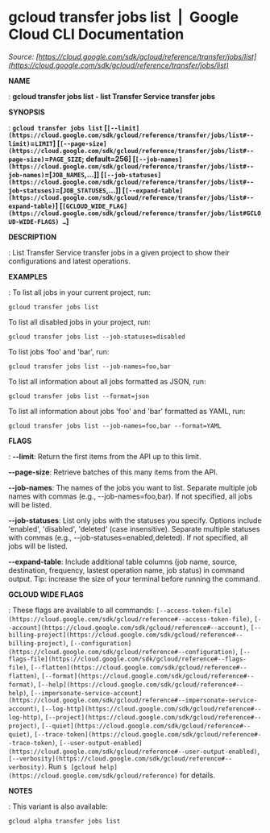 # gcloud transfer jobs list  |  Google Cloud CLI Documentation

*Source: [https://cloud.google.com/sdk/gcloud/reference/transfer/jobs/list](https://cloud.google.com/sdk/gcloud/reference/transfer/jobs/list)*

**NAME**

: **gcloud transfer jobs list - list Transfer Service transfer jobs**

**SYNOPSIS**

: **`gcloud transfer jobs list` [`[--limit](https://cloud.google.com/sdk/gcloud/reference/transfer/jobs/list#--limit)`=`LIMIT`] [`[--page-size](https://cloud.google.com/sdk/gcloud/reference/transfer/jobs/list#--page-size)`=`PAGE_SIZE`; default=256] [`[--job-names](https://cloud.google.com/sdk/gcloud/reference/transfer/jobs/list#--job-names)`=[`JOB_NAMES`,…]] [`[--job-statuses](https://cloud.google.com/sdk/gcloud/reference/transfer/jobs/list#--job-statuses)`=[`JOB_STATUSES`,…]] [`[--expand-table](https://cloud.google.com/sdk/gcloud/reference/transfer/jobs/list#--expand-table)`] [`[GCLOUD_WIDE_FLAG](https://cloud.google.com/sdk/gcloud/reference/transfer/jobs/list#GCLOUD-WIDE-FLAGS) …`]**

**DESCRIPTION**

: List Transfer Service transfer jobs in a given project to show their
configurations and latest operations.

**EXAMPLES**

: To list all jobs in your current project, run:

```
gcloud transfer jobs list
```

To list all disabled jobs in your project, run:

```
gcloud transfer jobs list --job-statuses=disabled
```

To list jobs 'foo' and 'bar', run:

```
gcloud transfer jobs list --job-names=foo,bar
```

To list all information about all jobs formatted as JSON, run:

```
gcloud transfer jobs list --format=json
```

To list all information about jobs 'foo' and 'bar' formatted as YAML, run:

```
gcloud transfer jobs list --job-names=foo,bar --format=YAML
```

**FLAGS**

: **--limit**:
Return the first items from the API up to this limit.

**--page-size**:
Retrieve batches of this many items from the API.

**--job-names**:
The names of the jobs you want to list. Separate multiple job names with commas
(e.g., --job-names=foo,bar). If not specified, all jobs will be listed.

**--job-statuses**:
List only jobs with the statuses you specify. Options include 'enabled',
'disabled', 'deleted' (case insensitive). Separate multiple statuses with commas
(e.g., --job-statuses=enabled,deleted). If not specified, all jobs will be
listed.

**--expand-table**:
Include additional table columns (job name, source, destination, frequency,
lastest operation name, job status) in command output. Tip: increase the size of
your terminal before running the command.

**GCLOUD WIDE FLAGS**

: These flags are available to all commands: `[--access-token-file](https://cloud.google.com/sdk/gcloud/reference#--access-token-file)`,
`[--account](https://cloud.google.com/sdk/gcloud/reference#--account)`, `[--billing-project](https://cloud.google.com/sdk/gcloud/reference#--billing-project)`,
`[--configuration](https://cloud.google.com/sdk/gcloud/reference#--configuration)`,
`[--flags-file](https://cloud.google.com/sdk/gcloud/reference#--flags-file)`,
`[--flatten](https://cloud.google.com/sdk/gcloud/reference#--flatten)`, `[--format](https://cloud.google.com/sdk/gcloud/reference#--format)`, `[--help](https://cloud.google.com/sdk/gcloud/reference#--help)`, `[--impersonate-service-account](https://cloud.google.com/sdk/gcloud/reference#--impersonate-service-account)`,
`[--log-http](https://cloud.google.com/sdk/gcloud/reference#--log-http)`,
`[--project](https://cloud.google.com/sdk/gcloud/reference#--project)`, `[--quiet](https://cloud.google.com/sdk/gcloud/reference#--quiet)`, `[--trace-token](https://cloud.google.com/sdk/gcloud/reference#--trace-token)`, `[--user-output-enabled](https://cloud.google.com/sdk/gcloud/reference#--user-output-enabled)`,
`[--verbosity](https://cloud.google.com/sdk/gcloud/reference#--verbosity)`.
Run `$ [gcloud help](https://cloud.google.com/sdk/gcloud/reference)` for details.

**NOTES**

: This variant is also available:

```
gcloud alpha transfer jobs list
```